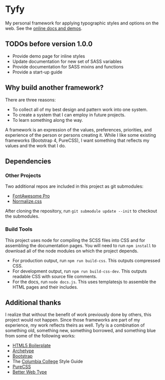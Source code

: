 # Tyfy

My personal framework for applying typographic styles and options on the web. See the [online docs and demos](http://aaronpinero.net/tyfy/docs/index.html).

## TODOs before version 1.0.0

* Provide demo page for inline styles
* Update documentation for new set of SASS variables
* Provide documentation for SASS mixins and functions
* Provide a start-up guide

## Why build another framework?

There are three reasons:

* To collect all of my best design and pattern work into one system.
* To create a system that I can employ in future projects.
* To learn something along the way.

A framework is an expression of the values, preferences, priorities, and experience of the person or persons creating it. While I like some existing frameworks (Bootstrap 4, PureCSS), I want  something that reflects my values and the work that I do.

## Dependencies

### Other Projects

Two additional repos are included in this project as git submodules:

* [FontAwesome Pro](https://github.com/FortAwesome/Font-Awesome-Pro)
* [Normalize.css](https://github.com/necolas/normalize.css)

After cloning the repository, run `git submodule update --init` to checkout the submodules.

### Build Tools

This project uses node for compiling the SCSS files into CSS and for assembling the documentation pages. You will need to run `npm install` to download all of the node modules on which the project depends.

* For production output, run `npm run build-css`. This outputs compressed CSS.
* For development output, run `npm run build-css-dev`. This outputs readable CSS with source file comments.
* For the docs, run `node docs.js`. This uses templatesjs to assemble the HTML pages and their includes.

## Additional thanks

I realize that without the benefit of work previously done by others, this project would not happen. Since those frameworks are part of my experience, my work reflects theirs as well. Tyfy is a combination of something old, something new, something borrowed, and something blue from some of the following works:

* [HTML5 Boilerplate](https://html5boilerplate.com)
* [Archetype](https://archetypeapp.com)
* [Bootstrap](https://getbootstrap.com)
* The [Columbia College](https://www.college.columbia.edu) Style Guide
* [PureCSS](https://purecss.io)
* [Better Web Type](https://betterwebtype.com)
